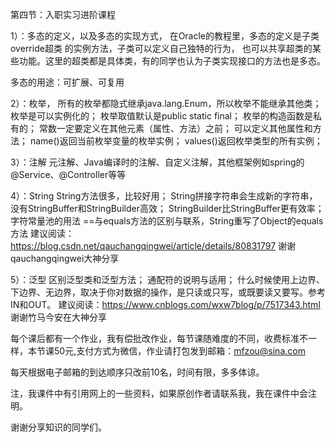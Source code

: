 第四节：入职实习进阶课程

1）：多态的定义，以及多态的实现方式，
在Oracle的教程里，多态的定义是子类override超类 的实例方法，子类可以定义自己独特的行为，
也可以共享超类的某些功能。这里的超类都是具体类，有的同学也认为子类实现接口的方法也是多态。
   
  多态的用途：可扩展、可复用
 
2）：枚举，
所有的枚举都隐式继承java.lang.Enum，所以枚举不能继承其他类；
 枚举是可以实例化的；
 枚举取值默认是public static final；
枚举的构造函数是私有的；
常数一定要定义在其他元素（属性、方法）之前；
可以定义其他属性和方法；
name()返回当前枚举变量的枚举实例；
values()返回枚举类型的所有实例；

3）：注解
元注解、Java编译时的注解、自定义注解，其他框架例如spring的@Service、@Controller等等

4）：String
String方法很多，比较好用；
String拼接字符串会生成新的字符串，没有StringBuffer和StringBuilder高效；
StringBuilder比StringBuffer更有效率；
字符常量池的用法
==与equals方法的区别与联系，String重写了Object的equals方法
建议阅读：https://blog.csdn.net/qauchangqingwei/article/details/80831797
谢谢qauchangqingwei大神分享

5）：泛型
区别泛型类和泛型方法；
通配符的说明与适用；
什么时候使用上边界、下边界、无边界，取决于你对数据的操作，是只读或只写，或既要读又要写。参考IN和OUT。
建议阅读：https://www.cnblogs.com/wxw7blog/p/7517343.html
谢谢竹马今安在大神分享

每个课后都有一个作业，我有偿批改作业，每节课随难度的不同，收费标准不一样，本节课50元,支付方式为微信，作业请打包发到邮箱：mfzou@sina.com

每天根据电子邮箱的到达顺序只改前10名，时间有限，多多体谅。

注，我课件中有引用网上的一些资料，如果原创作者请联系我，我在课件中会注明。

谢谢分享知识的同学们。

